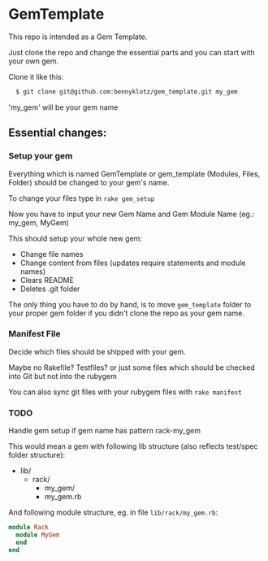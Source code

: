 # GemTemplate

This repo is intended as a Gem Template.

Just clone the repo and change the essential parts and you can start with your own gem.

Clone it like this:

```bash
  $ git clone git@github.com:bennyklotz/gem_template.git my_gem
```

'my_gem' will be your gem name

## Essential changes:

### Setup your gem

Everything which is named GemTemplate or gem_template (Modules, Files, Folder) should be changed to your gem's name.

To change your files type in ```rake gem_setup```

Now you have to input your new Gem Name and Gem Module Name (eg.: my_gem, MyGem)

This should setup your whole new gem:
  - Change file names
  - Change content from files (updates require statements and module names)
  - Clears README
  - Deletes .git folder

The only thing you have to do by hand, is to move ```gem_template``` folder to your proper gem folder if you didn't clone the repo as your gem name.

### Manifest File

Decide which files should be shipped with your gem.

Maybe no Rakefile? Testfiles? or just some files which should be checked into Git but not into the rubygem

You can also sync git files with your rubygem files with ```rake manifest```

### TODO

Handle gem setup if gem name has pattern rack-my_gem

This would mean a gem with following lib structure (also reflects test/spec folder structure):
  * lib/
    * rack/
      * my_gem/
      * my_gem.rb

And following module structure, eg. in file ```lib/rack/my_gem.rb```:
```ruby
module Rack
  module MyGem
  end
end
```
